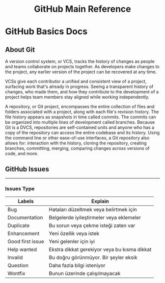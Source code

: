 <link rel="stylesheet" href="../source.css">
<link rel="stylesheet" href="https://cdn.jsdelivr.net/npm/bootstrap-icons@1.5.0/font/bootstrap-icons.css">
<h1 style="text-align:center">GitHub Main Reference <i class="bi bi-github"></i> </h1>


<h1 style="">GitHub Basics Docs</h1>

## About Git

A version control system, or VCS, tracks the history of changes as people and teams collaborate on projects together. As developers make changes to the project, any earlier version of the project can be recovered at any time.

VCSs give each contributor a unified and consistent view of a project, surfacing work that's already in progress. Seeing a transparent history of changes, who made them, and how they contribute to the development of a project helps team members stay aligned while working independently.

A repository, or Git project, encompasses the entire collection of files and folders associated with a project, along with each file's revision history. The file history appears as snapshots in time called commits. The commits can be organized into multiple lines of development called branches. Because Git is a DVCS, repositories are self-contained units and anyone who has a copy of the repository can access the entire codebase and its history. Using the command line or other ease-of-use interfaces, a Git repository also allows for: interaction with the history, cloning the repository, creating branches, committing, merging, comparing changes across versions of code, and more.

## GitHub Issues 
---
### Issues Type
| Labels                           | Explain                                      |
|----------------------------------|----------------------------------------------|
| <l class=bug>Bug</l>             | Hataları düzeltmek veya belirtmek için       |
| <l class=doc>Documentation<l>    | Belgelerde iyileştirmeler veya eklemeler     |
| <l class=duplicate>Duplicate<l>  | Bu sorun veya çekme isteği zaten var         |
| <l class=enchnt>Enhancement<l>   | Yeni özellik veya istek                      |
| <l class=gfi>Good first issue<l> | Yeni gelenler için iyi                       |
| <l class=hlpw>Help wanted<l>     | Ekstra dikkat gerekiyor veya bu kısma dikkat |
| <l class=invld>Invalid<l>        | Bu doğru görünmüyor. Bir şeyler eksik        |
| <l class=quest>Question<l>       | Daha fazla bilgi isteniyor                   |
| <l class=wontfix>Wontfix<l>      | Bunun üzerinde çalışılmayacak                |




